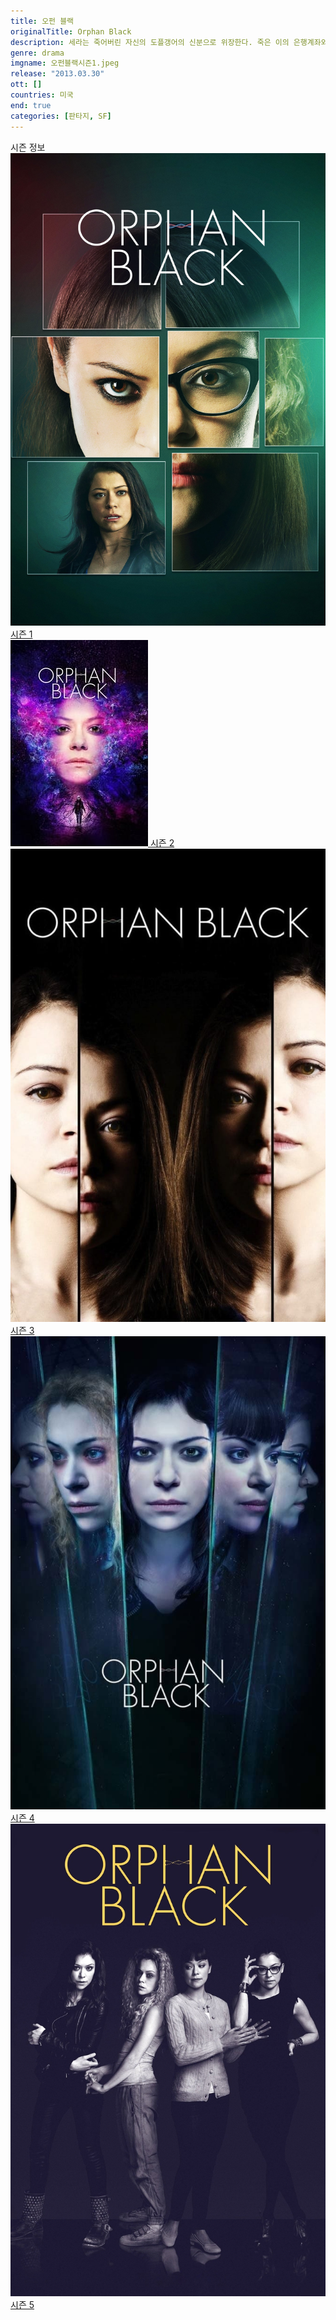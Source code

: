 ```yaml
---
title: 오펀 블랙
originalTitle: Orphan Black
description: 세라는 죽어버린 자신의 도플갱어의 신분으로 위장한다. 죽은 이의 은행계좌와 남자친구까지 모두 소유하며 세라 자신의 삶이 나아지길 희망한다.
genre: drama
imgname: 오펀블랙시즌1.jpeg
release: "2013.03.30"
ott: []
countries: 미국
end: true
categories: [판타지, SF]
---
```


<div class="title bold">시즌 정보</div>

<div class="season-list">
<div class="item">
<a href="https://lesflix.github.io/drama/오펀블랙시즌1" >
<img src="/poster/오펀블랙시즌1.jpeg" alt="오펀블랙시즌1 포스터 ">
시즌 1</a>
</div>

<div class="item">
<a href="https://lesflix.github.io/drama/오펀블랙시즌2" >
<img src="/poster/오펀블랙시즌2.jpeg" alt="오펀블랙시즌2 포스터 ">
시즌 2</a>
</div>

<div class="item">
<a href="https://lesflix.github.io/drama/오펀블랙시즌3" >
<img src="/poster/오펀블랙시즌3.jpeg" alt="오펀블랙시즌3 포스터 ">
시즌 3</a>
</div>

<div class="item">
<a href="https://lesflix.github.io/drama/오펀블랙시즌4" >
<img src="/poster/오펀블랙시즌4.jpeg" alt="오펀블랙시즌4 포스터 ">
시즌 4</a>
</div>

<div class="item">
<a href="https://lesflix.github.io/drama/오펀블랙시즌5" >
<img src="/poster/오펀블랙시즌5.jpeg" alt="오펀블랙시즌5 포스터 ">
시즌 5</a>
</div>
</div>
